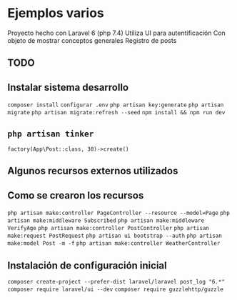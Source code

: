 # Ejemplos varios
Proyecto hecho con Laravel 6 (php 7.4)
Utiliza UI para autentificación
Con objeto de mostrar conceptos generales
Registro de posts


## TODO



## Instalar sistema desarrollo
``` composer install ```
``` configurar .env ```
``` php artisan key:generate ```
``` php artisan migrate ```
``` php artisan migrate:refresh --seed ```
``` npm install && npm run dev ```



## __``` php artisan tinker ```__
``` factory(App\Post::class, 30)->create() ``` 





## Algunos recursos externos utilizados



## Como se crearon los recursos
``` php artisan make:controller PageController --resource --model=Page ```
``` php artisan make:middleware Subscribed ```
``` php artisan make:middleware VerifyAge ```
``` php artisan make:controller PostController ```
``` php artisan make:request PostRequest ```
``` php artisan ui bootstrap --auth ```
``` php artisan make:model Post -m -f ```
``` php artisan make:controller WeatherController ```


## Instalación de configuración inicial

``` composer create-project --prefer-dist laravel/laravel post_log "6.*" ```
``` composer require laravel/ui --dev ```
``` composer require guzzlehttp/guzzle ```

